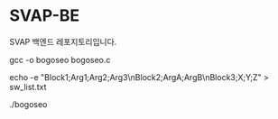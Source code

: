 # SVAP-BE
SVAP 백엔드 레포지토리입니다.

gcc -o bogoseo bogoseo.c

echo -e "Block1;Arg1;Arg2;Arg3\nBlock2;ArgA;ArgB\nBlock3;X;Y;Z" > sw_list.txt

./bogoseo
